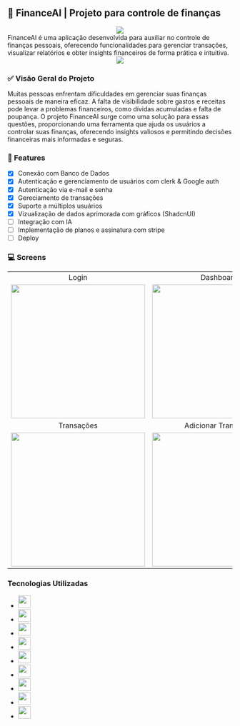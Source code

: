 ## 💸 FinanceAI | Projeto para controle de finanças

<div align=center>
<img src="/financeai/public/logo.svg" />
</div>
<div>
FinanceAI é uma aplicação desenvolvida para auxiliar no controle de finanças pessoais, oferecendo funcionalidades para gerenciar transações, visualizar relatórios e obter insights financeiros de forma prática e intuitiva.
</div>

<div align=center>
  <img src="https://img.shields.io/badge/Status-Em%20Desenvolvimento-yellow" />
</div>

### ✅ Visão Geral do Projeto

Muitas pessoas enfrentam dificuldades em gerenciar suas finanças pessoais de maneira eficaz. A falta de visibilidade sobre gastos e receitas pode levar a problemas financeiros, como dívidas acumuladas e falta de poupança. O projeto FinanceAI surge como uma solução para essas questões, proporcionando uma ferramenta que ajuda os usuários a controlar suas finanças, oferecendo insights valiosos e permitindo decisões financeiras mais informadas e seguras.

### 🔗 Features

- [x] Conexão com Banco de Dados
- [x] Autenticação e gerenciamento de usuários com clerk & Google auth
- [x] Autenticação via e-mail e senha
- [x] Gereciamento de transações
- [x] Suporte a múltiplos usuários
- [x] Vizualização de dados aprimorada com gráficos (ShadcnUI)
- [ ] Integração com IA
- [ ] Implementação de planos e assinatura com stripe
- [ ] Deploy

### 💻 Screens

<table align="center">
  <tr>
    <td align="center">Login</td>
    <td align="center">Dashboard</td>
  </tr>
  <tr>
    <td><img src="/financeai/public/readme/loginScreen.jpeg" width="300" /></td>
    <td><img src="/financeai/public/readme/dashboardScreen.jpeg" width="300" /></td>
  </tr>
  <tr>
    <td align="center">Transações</td>
    <td align="center">Adicionar Transação</td>
  </tr>
  <tr>
    <td><img src="/financeai/public/readme/transactionPageScreen.jpeg" width="300" /></td>
    <td><img src="/financeai/public/readme/addTrasactionScreen.jpeg" width="300" /></td>
  </tr>
</table>

### Tecnologias Utilizadas

<div flex>
  <ul>
    <li><img src="https://img.shields.io/badge/Next.js-000000?style=for-the-badge&logo=Next.js&logoColor=FFFFFF" height="28"/></li>
    <li><img src="https://img.shields.io/badge/React-61DAFB?style=for-the-badge&logo=React&logoColor=000" height="28"/></li>
    <li><img src="https://img.shields.io/badge/PostgreSQL-4169E1?style=for-the-badge&logo=PostgreSQL&logoColor=FFFFFF" height="28"/></li>
    <li><img src="https://img.shields.io/badge/Tailwind%20CSS-38B2AC?style=for-the-badge&logo=Tailwind%20CSS&logoColor=FFFFFF" height="28"/></li>
    <li><img src="https://img.shields.io/badge/Prisma-2D3748?style=for-the-badge&logo=Prisma&logoColor=FFFFFF" height="28"/></li>
    <li><img src="https://img.shields.io/badge/node.js-339933?style=for-the-badge&logo=Node.js&logoColor=white" height="28"/></li>
    <li><img src="https://img.shields.io/badge/ShadCNUI-000000?style=for-the-badge&logo=ShadCNUI&logoColor=FFFFFF" height="28"/></li>
    <li><img src="https://img.shields.io/badge/TypeScript-3178C6?style=for-the-badge&logo=TypeScript&logoColor=FFF" height="28"/></li>
    <li><img src="https://img.shields.io/badge/JavaScript-F7DF1E?style=for-the-badge&logo=JavaScript&logoColor=000" height="28"/></li>
  </ul>
</div>
